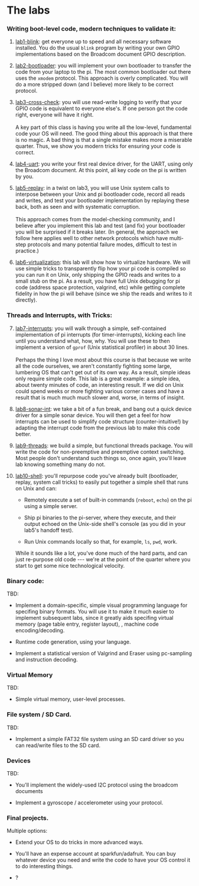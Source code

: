 # The labs

### Writing boot-level code, modern techniques to validate it:

  1. [lab1-blink](lab1-blink/): get everyone up to speed and all
  necessary software installed.  You do the usual `blink` program by
  writing your own GPIO implementations based on the Broadcom document
  GPIO description.

  2. [lab2-bootloader](lab2-bootloader/): you will implement your own
  bootloader to transfer the code from your laptop to the pi.  The most
  common bootloader out there uses the `xmodem` protocol.  This approach
  is overly complicated.  You will do a more stripped down (and I believe)
  more likely to be correct protocol.

  3. [lab3-cross-check](lab3-cross-check/): you will use read-write logging
  to verify that your GPIO code is equivalent to everyone else's.   If one
  person got the code right, everyone will have it right.<br></br> A key
  part of this class is having you write all the low-level, fundamental
  code your OS will need.  The good thing about this approach is that
  there is no magic.  A bad thing is that a single mistake makes more a
  miserable quarter.  Thus, we show you modern tricks for ensuring your
  code is correct.

  4. [lab4-uart](lab4-uart/): you write your first real device driver,
  for the UART, using only the Broadcom document.  At this point, all
  key code on the pi is written by you.

  5. [lab5-replay](lab5-replay/): in a twist on lab3, you will use Unix
  system calls to interpose between your Unix and pi bootloader code,
  record all reads and writes, and test your bootloader implementation
  by replaying these back, both as seen and with systematic
  corruption.<br></br> This approach comes from the model-checking
  community, and I believe after you implement this lab and test (and fix)
  your bootloader you will be surprised if it breaks later.  (In general,
  the approach we follow here applies well to other network protocols
  which have multi-step protocols and many potential failure modes,
  difficult to test in practice.)

  6. [lab6-virtualization](lab6-virtualization/): this lab will show how
  to virtualize hardware.  We will use simple tricks to transparently flip
  how your pi code is compiled so you can run it on Unix, only shipping
  the GPIO reads and writes to a small stub on the pi.  As a result,
  you have full Unix debugging for pi code (address space protection,
  valgrind, etc) while getting complete fidelity in how the pi will behave
  (since we ship the reads and writes to it directly).

### Threads and Interrupts, with Tricks:

  7. [lab7-interrupts](lab7-interrupts/): you will walk through a simple,
  self-contained implementation of pi interrupts (for timer-interrupts),
  kicking each line until you understand what, how, why.  You will
  use these to then implement a version of `gprof` (Unix statistical
  profiler) in about 30 lines.<br></br> 
  Perhaps the thing I love most
  about this course is that because we write all the code ourselves, we
  aren't constantly fighting some large, lumbering OS that can't get out
  of its own way.  As a result, simple ideas only require simple code.
  This lab is a great example: a simple idea, about twenty minutes of
  code, an interesting result.  If we did on Unix could spend weeks or
  more fighting various corner cases and have a result that is much much
  much slower and, worse, in terms of insight.

  8. [lab8-sonar-int](lab8-sonar-int/): we take a bit of a fun break,
  and bang out a quick device driver for a simple sonar device. You
  will then get a feel for how interrupts can be used to simplify code
  structure (counter-intuitive!)  by adapting the interrupt code from
  the previous lab to make this code better.

  9. [lab9-threads](lab9-threads/): we build a simple, but functional
  threads package.  You will write the code for non-preemptive and
  preemptive context switching.  Most people don't understand such things
  so, once again, you'll leave lab knowing something many do not.

  10. [lab10-shell](lab10-shell/): you'll repurpose code you've already
  built (bootloader, replay, system call tricks) to easily put together
  a simple shell that runs on Unix and can:
      + Remotely execute a set of built-in commands (`reboot`, `echo`)
      on the pi using a simple server.

      + Ship pi binaries to the pi-server, where they execute, and their
      output echoed on the Unix-side shell's console (as you did in your
      lab5's handoff test).

      + Run Unix commands locally so that, for example, `ls`, `pwd`, work.

      While it sounds like a lot, you've done much of the hard parts,
      and can just re-purpose old code --- we're at the point of the
      quarter where you start to get some nice technological velocity.


### Binary code:

TBD:

  - Implement a domain-specific, simple visual programming language
  for specifing binary formats.  You will use it to make it much
  easier to implement subsequent labs, since it greatly aids specifing
  virtual memory (page table entry, register layout), , machine code
  encoding/decoding.

  - Runtime code generation, using your language.

  - Implement a statistical version of Valgrind and Eraser using pc-sampling
  and instruction decoding.

### Virtual Memory

TBD:

  - Simple virtual memory, user-level processes.

### File system / SD Card.

TBD:

  - Implement a simple FAT32 file system using an SD card driver so you
  can read/write files to the SD card.

### Devices

TBD:
  
   - You'll implement the widely-used I2C protocol using the broadcom 
   documents

   - Implement a gyroscope / accelerometer using your protocol.

### Final projects.

Multiple options:

  - Extend your OS to do tricks in more advanced ways.

  - You'll have an expense account at sparkfun/adafruit.  You can buy
  whatever device you need and write the code to have your OS control
  it to do interesting things.

  - ? 
